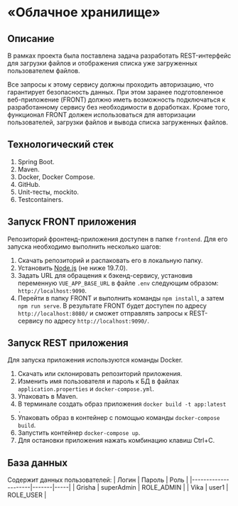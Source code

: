 # «Облачное хранилище»

## Описание
В рамках проекта была поставлена задача разработать REST-интерфейс для загрузки файлов и отображения списка уже загруженных пользователем файлов. 

Все запросы к этому сервису должны проходить авторизацию, что гарантирует безопасность данных. При этом заранее подготовленное веб-приложение (FRONT) должно иметь возможность подключаться к разработанному сервису без необходимости в доработках. Кроме того, функционал FRONT должен использоваться для авторизации пользователей, загрузки файлов и вывода списка загруженных файлов.

## Технологический стек
1. Spring Boot.
2. Maven.
3. Docker, Docker Compose.
4. GitHub.
5. Unit-тесты, mockito.
6. Testcontainers.

## Запуск FRONT приложения
Репозиторий фронтенд-приложения доступен в папке `frontend`. Для его запуска необходимо выполнить несколько шагов:

1. Скачать репозиторий и распаковать его в локальную папку. 
2. Установить [Node.js](https://nodejs.org/en/download/current) (не ниже 19.7.0). 
3. Задать URL для обращения к бэкенд-сервису, установив переменную `VUE_APP_BASE_URL` в файле `.env` следующим образом: `http://localhost:9090`. 
4. Перейти в папку FRONT и выполнить команды `npm install`, а затем `npm run serve`. В результате FRONT  будет доступен по адресу `http://localhost:8080/` и сможет отправлять запросы к REST-сервису по адресу `http://localhost:9090/`.

## Запуск REST приложения
Для запуска приложения используются команды Docker. 
1. Скачать или склонировать репозиторий приложения. 
2. Изменить имя пользователя и пароль к БД в файлах `application.properties` и `docker-compose.yml`. 
3. Упаковать в Maven.
4. В терминале создать образ приложения `docker build -t app:latest .`
5. Упаковать образ в контейнер с помощью команды `docker-compose build`. 
6. Запустить контейнер `docker-compose up`.
7. Для остановки приложения нажать комбинацию клавиш Ctrl+C.

## База данных
Содержит данных пользователей:
| Логин | Пароль | Роль |
|---------------------|-------|-----|
| Grisha | superAdmin | ROLE_ADMIN |
| Vika | user1 | ROLE_USER | 